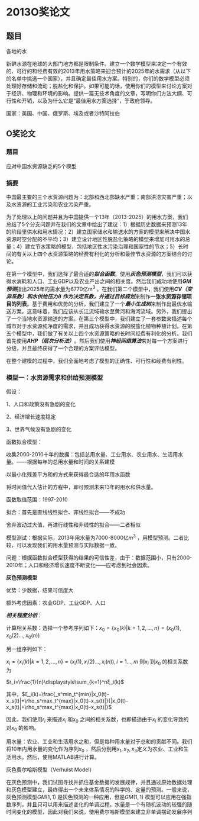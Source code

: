# 2013O奖论文

## 题目

各地的水

新鲜水源在地球的大部门地方都是限制条件。建立一个数学模型来决定一个有效的、可行的和经费有效的2013年用水策略来迎合预计的2025年的水需求（从以下的名单中挑选一个国家），并且确定最佳用水方案。特别的，你们的数学模型必须处理好存储和流动；脱盐化和保护。如果可能的话，使用你们的模型来讨论方案对于经济、物理和环境的影响。提供一篇无技术角度的文章，写明你们方法大纲、可行性和开销，以及为什么它是“最佳用水方案选择”，于政府领导。

国家：美国、中国、俄罗斯、埃及或者沙特阿拉伯

## O奖论文

### 题目

应对中国水资源缺乏的5个模型

### 摘要

中国最主要的三个水资源问题为：北部和西北部缺水严重；南部洪涝灾害严重；以及水资源的工业污染和农业污染严重。

为了处理以上的问题并且为中国提供一个13年（2013-2025）的用水方案，我们总结了5个分支问题并在我们的文章中给出了建议：1）根据历史数据来预测13年的阶段里供水和用水情况；2）建立国家储水和输送水的方案的模型来解决中国水资源时空分配的不平均；3）建立设计地区性脱盐化策略的模型来增加可用水的总量；4）建立节水策略的模型，包括地区性水污染治理和国家性的节水；5）长时间的有关以上四个水资源策略的经费有利化的分析和最佳节水资源的方案结合的讨论。

在第一个模型中，我们选择了最合适的***拟合函数***。使用***灰色预测模型***，我们可以获得水消耗和人口、工业GDP以及农业产出之间的相关度。然后我们成功地使用***GM预测***指出2025年的需水量为6770亿m$^3$ 。在我们第二个模型中，我们使用***CV（变异系数）***和水供给压力$\partial$ 作为决定系数，并通过***目标规划***来制作**一张水资源存储项目的列表**。基于费用和优势的分析，我们建立了一个***最小生成树***来制作出最优水输送方案。这意味着，我们应该从长江流域输水至黄河和海河流域。另外，我们提出了一个当地水资源输送的方案。在第三个模型中，我们建立了一套参数来描述每个城市对于水资源纯净度的需求，并且成功获得水资源的脱盐化植物种植计划。在第五个模型中，我们做了有关以上四个水资源策略的长时间经费有利化的分析。我们首先使用***AHP（层次分析法）***。然后我们使用***神经网络算法***来对每一个方案进行分级，并且最终获得了一个合理的方案评估模型。

在整个建模的过程中，我们全面地考虑了模型的正确性、可行性和经费有利性。

### 模型一：水资源需求和供给预测模型

假设：

1、人口和政策没有急剧的变化

2、经济增长速度稳定

3、世界气候没有急剧的变化

函数拟合模型：

收集2000-2010十年的数据：包括总用水量、工业用水、农业用水、生活用水量。——根据每年的总用水量和时间的关系建模

以最小化残差平方和的方式来获得最合适的年用水函数

将时间值代入估计的方程中，即可预测未来13年的用水和供水量。

函数取值范围：1997-2010

拟合：首先是直线线性拟合、非线性拟合——不成功

舍弃波动过大值，再进行线性和非线性的拟合——二者相似

模型测试：根据实际，2013年用水量为7000-8000亿$m^3$ ，用模型预测。二者比较，可以发现我们的用水量预测与实际数据一致。

问题：根据函数拟合模型获得的结果的可信性差，由于：数据范围小，只有2000-2010年；人口和经济增长速度不断变化——应考虑到社会因素。

**灰色预测模型**

优势：少数据，结果可信度大

额外考虑因素：农业GDP、工业GDP、人口

***相关程度分析***：

计算相关系数：选择一个参考序列如下：$x_0=\left\{x_0(k)|k=1,2,...,n\right\}=(x_0(1),x_0(2)...,x_0(n))$

另一组序列如下：

$x_i=\left\{x_i(k)|k=1,2,...,n\right\}=(x_i(1),x_i(2)...,x_i(n)),i=1...,m$ 则$x_i$ 到$x_0$ 的相关系数为

$r_i=\frac{1}{n}\displaystyle\sum_{k=1}^nξ_i(k)$

其中，$ξ_i(k)=\frac{_s^min_t^{min}|x_0(t)-x_s(t)|+\rho_s^max_t^{max}|x_0(t)-x_s(t)|}{|x_0(t)-x_s(t)|+\rho_s^max_t^{max}|x_0(t)-x_s(t)|}$  

因此，我们使用$r_i$ 来描述$x_i$ 和$x_0$ 之间的相关系数，也即描述由于$x_i$ 的变化导致的对$x_0$ 的影响。

用水量：农业、工业和生活用水之和，但是每种用水量对于总和的贡献不同。我们将10年内用水量的变化作为序列$x_0​$ ，然后分别用$x_1,x_2,x_3​$ 定义为农业、工业和生活用水。然后，使用MATLAB进行计算。

灰色费尔哈斯模型（Verhulst Model）

在灰色预测中，我们试图寻找并抓住基金数据的发展规律，并且通过原始数据处理和灰色模型建立，最终得出一个未来体系情况的科学的、定量的预测。一般来说，灰色预测模型$GM(1,1)$ 是灰色预测的一种应用，但是$GM(1,1)$ 模型可以应用在强指数序列，并且只可以用来描述变化的单调过程。水量是一个有随机波动的较强的随时间变化的模型，因此对我们来说，使用费尔哈斯模型来建立非单调摆动发展序列